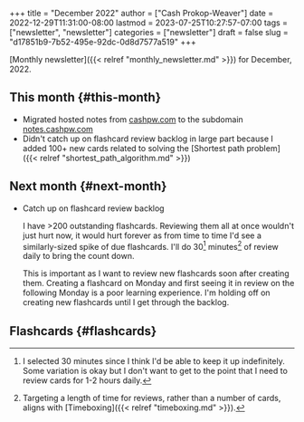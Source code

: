 +++
title = "December 2022"
author = ["Cash Prokop-Weaver"]
date = 2022-12-29T11:31:00-08:00
lastmod = 2023-07-25T10:27:57-07:00
tags = ["newsletter", "newsletter"]
categories = ["newsletter"]
draft = false
slug = "d17851b9-7b52-495e-92dc-0d8d7577a519"
+++

[Monthly newsletter]({{< relref "monthly_newsletter.md" >}}) for December, 2022.


## This month {#this-month}

-   Migrated hosted notes from [cashpw.com](http://cashpw.com) to the subdomain [notes.cashpw.com](http://notes.cashpw.com)
-   Didn't catch up on flashcard review backlog in large part because I added 100+ new cards related to solving the [Shortest path problem]({{< relref "shortest_path_algorithm.md" >}})


## Next month {#next-month}

-   Catch up on flashcard review backlog

    I have &gt;200 outstanding flashcards. Reviewing them all at once wouldn't just hurt now, it would hurt forever as from time to time I'd see a similarly-sized spike of due flashcards. I'll do 30[^fn:1] minutes[^fn:2] of review daily to bring the count down.

    This is important as I want to review new flashcards soon after creating them. Creating a flashcard on Monday and first seeing it in review on the following Monday is a poor learning experience. I'm holding off on creating new flashcards until I get through the backlog.


## Flashcards {#flashcards}

[^fn:1]: I selected 30 minutes since I think I'd be able to keep it up indefinitely. Some variation is okay but I don't want to get to the point that I need to review cards for 1-2 hours daily.
[^fn:2]: Targeting a length of time for reviews, rather than a number of cards, aligns with [Timeboxing]({{< relref "timeboxing.md" >}}).